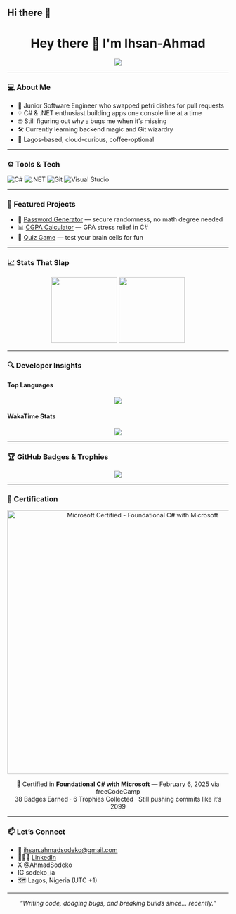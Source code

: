 ## Hi there 👋


<h1 align="center">Hey there 👋 I'm Ihsan-Ahmad</h1>
<p align="center">
  <img src="https://img.shields.io/badge/First%20Class%20Marine%20Biologist-turned-Dev-9cf?style=flat-square" />
</p>

---

### 💻 About Me

- 🧠 Junior Software Engineer who swapped petri dishes for pull requests  
- 💡 C# & .NET enthusiast building apps one console line at a time  
- 🤓 Still figuring out why `;` bugs me when it’s missing  
- 🛠️ Currently learning backend magic and Git wizardry  
- 🧳 Lagos-based, cloud-curious, coffee-optional  

---

### ⚙️ Tools & Tech

![C#](https://img.shields.io/badge/C%23-%23239120.svg?style=flat&logo=c-sharp&logoColor=white)
![.NET](https://img.shields.io/badge/.NET-%236B52AE.svg?style=flat&logo=dotnet&logoColor=white)
![Git](https://img.shields.io/badge/Git-%23F05033.svg?style=flat&logo=git&logoColor=white)
![Visual Studio](https://img.shields.io/badge/Visual%20Studio-5C2D91?style=flat&logo=visual-studio&logoColor=white)

---

### 📌 Featured Projects

- 🔐 [Password Generator](https://github.com/Ihsan-SIA/PhoneNumberAndPasswordGenerator) — secure randomness, no math degree needed  
- 📊 [CGPA Calculator](https://github.com/Ihsan-SIA/CGPACalculator) — GPA stress relief in C#  
- 🧠 [Quiz Game](https://github.com/Ihsan-SIA/TheUltimateQuizGame) — test your brain cells for fun  

---

### 📈 Stats That Slap

<p align="center">
  <img src="https://github-readme-stats.vercel.app/api?username=Ihsan-SIA&show_icons=true&theme=tokyonight" height="150"/>
  <img src="https://github-readme-streak-stats.herokuapp.com?user=Ihsan-SIA&theme=tokyonight" height="150"/>
</p>

---

### 🔍 Developer Insights

#### Top Languages
<p align="center">
  <img src="https://github-readme-stats.vercel.app/api/top-langs/?username=Ihsan-SIA&layout=compact&theme=tokyonight"/>
</p>

#### WakaTime Stats
<p align="center">
  <img src="https://github-readme-stats.vercel.app/api/wakatime?username=Ihsan-SIA&theme=tokyonight"/>
</p>

---

### 🏆 GitHub Badges & Trophies

<p align="center">
  <img src="https://github-profile-trophy.vercel.app/?username=Ihsan-SIA&theme=tokyonight&no-bg=true&margin-w=15&margin-h=15&column=6" />
</p>

---

### 📜 Certification

<p align="center">
  <img src="https://user-images.githubusercontent.com/your-uploaded-certification-image.png" alt="Microsoft Certified - Foundational C# with Microsoft" width="600" />
</p>

<p align="center">
  🏅 Certified in <strong>Foundational C# with Microsoft</strong> — February 6, 2025 via freeCodeCamp  
  <br>
  38 Badges Earned · 6 Trophies Collected · Still pushing commits like it’s 2099
</p>

---

### 📫 Let’s Connect
- 💌 ihsan.ahmadsodeko@gmail.com  
- 🧑🏾‍💻 [LinkedIn](https://bit.ly/ihsanlinkedin)
- X @AhmadSodeko
- IG sodeko_ia
- 🗺️ Lagos, Nigeria (UTC +1)

---

<p align="center"><i>“Writing code, dodging bugs, and breaking builds since... recently.”</i></p>
